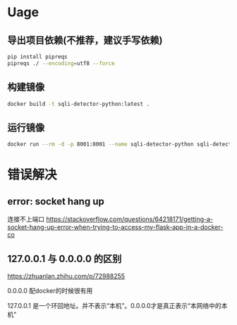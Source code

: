 # Uage
## 导出项目依赖(不推荐，建议手写依赖)

```bash
pip install pipreqs
pipreqs ./ --encoding=utf8 --force
```

## 构建镜像

```bash
docker build -t sqli-detector-python:latest .
```

## 运行镜像

```bash
docker run --rm -d -p 8001:8001 --name sqli-detector-python sqli-detector-python:latest
```

# 错误解决

## error: socket hang up
连接不上端口
https://stackoverflow.com/questions/64218171/getting-a-socket-hang-up-error-when-trying-to-access-my-flask-app-in-a-docker-co

## 127.0.0.1 与  0.0.0.0 的区别  

https://zhuanlan.zhihu.com/p/72988255  

0.0.0.0 配docker的时候很有用

127.0.0.1 是一个环回地址。并不表示“本机”。0.0.0.0才是真正表示“本网络中的本机”


